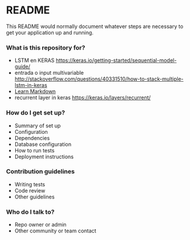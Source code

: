 # README #

This README would normally document whatever steps are necessary to get your application up and running.

### What is this repository for? ###

* LSTM en KERAS https://keras.io/getting-started/sequential-model-guide/
* entrada o input multivariable http://stackoverflow.com/questions/40331510/how-to-stack-multiple-lstm-in-keras
* [Learn Markdown](https://bitbucket.org/tutorials/markdowndemo)
* recurrent layer in keras https://keras.io/layers/recurrent/
### How do I get set up? ###

* Summary of set up
* Configuration
* Dependencies
* Database configuration
* How to run tests
* Deployment instructions

### Contribution guidelines ###

* Writing tests
* Code review
* Other guidelines

### Who do I talk to? ###

* Repo owner or admin
* Other community or team contact